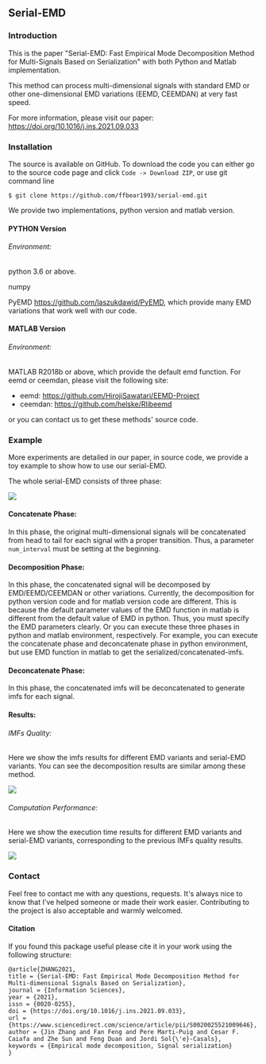 ## Serial-EMD

### Introduction

This is the paper "Serial-EMD: Fast Empirical Mode Decomposition Method for Multi-Signals Based on Serialization" with both Python and Matlab implementation.

This method can process multi-dimensional signals with standard EMD or other one-dimensional EMD variations (EEMD, CEEMDAN) at very fast speed.

For more information, please visit our paper: https://doi.org/10.1016/j.ins.2021.09.033

### Installation

The source is available on GitHub. To download the code you can either go to the source code page and click `Code -> Download ZIP`, or use git command line

`$ git clone https://github.com/ffbear1993/serial-emd.git`

We provide two implementations, python version and matlab version.

#### PYTHON Version

###### Environment:

python 3.6 or above.

numpy

PyEMD <https://github.com/laszukdawid/PyEMD>, which provide many EMD variations that work well with our code. 

#### MATLAB Version

###### Environment:

MATLAB R2018b or above, which provide the default emd function. For eemd or ceemdan, please visit the following site:

- eemd: <https://github.com/HirojiSawatari/EEMD-Project>
- ceemdan: <https://github.com/helske/Rlibeemd>

or you can contact us to get these methods' source code.

### Example

More experiments are detailed in our paper, in source code, we provide a toy example to show how to use our serial-EMD.

The whole serial-EMD consists of three phase:

![](https://github.com/ffbear1993/serial-emd/blob/main/pics/semd_framework.png)

#### Concatenate Phase:

In this phase, the original multi-dimensional signals will be concatenated from head to tail for each signal with a proper transition. Thus, a parameter `num_interval` must be setting at the beginning.

#### Decomposition Phase:

In this phase, the concatenated signal will be decomposed by EMD/EEMD/CEEMDAN or other variations. Currently, the decomposition for python version code and for matlab version code are different. This is because the default parameter values of the EMD function in matlab is different from the default value of EMD in python. Thus, you must specify the EMD parameters clearly. Or you can execute these three phases in python and matlab environment, respectively. For example, you can execute the concatenate phase and deconcatenate phase in python environment, but use EMD function in matlab to get the serialized/concatenated-imfs.

#### Deconcatenate Phase:

In this phase, the concatenated imfs will be deconcatenated to generate imfs for each signal.

#### Results:

###### IMFs Quality:

Here we show the imfs results for different EMD variants and serial-EMD variants. You can see the decomposition results are similar among these method.

![](https://github.com/ffbear1993/serial-emd/blob/main/pics/semd_result.png)

###### Computation Performance:

Here we show the execution time results for different EMD variants and serial-EMD variants, corresponding to the previous IMFs quality results.

![](https://github.com/ffbear1993/serial-emd/blob/main/pics/semd_time_result.png)

### Contact

Feel free to contact me with any questions, requests. It's always nice to know that I've helped someone or made their work easier. Contributing to the project is also acceptable and warmly welcomed.

#### Citation

If you found this package useful please cite it in your work using the following structure:

```
@article{ZHANG2021,
title = {Serial-EMD: Fast Empirical Mode Decomposition Method for Multi-dimensional Signals Based on Serialization},
journal = {Information Sciences},
year = {2021},
issn = {0020-0255},
doi = {https://doi.org/10.1016/j.ins.2021.09.033},
url = {https://www.sciencedirect.com/science/article/pii/S0020025521009646},
author = {Jin Zhang and Fan Feng and Pere Marti-Puig and Cesar F. Caiafa and Zhe Sun and Feng Duan and Jordi Sol{\'e}-Casals},
keywords = {Empirical mode decomposition, Signal serialization}
}
```





 





